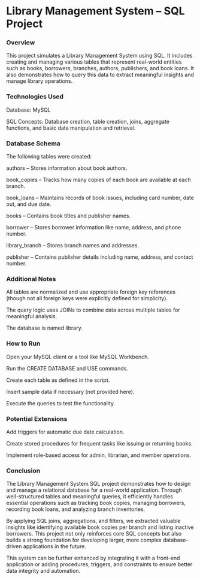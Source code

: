 # Library Management System – SQL Project
### Overview
This project simulates a Library Management System using SQL. It includes creating and managing various tables that represent real-world entities such as books, borrowers, branches, authors, publishers, and book loans. It also demonstrates how to query this data to extract meaningful insights and manage library operations.

### Technologies Used
Database: MySQL

SQL Concepts: Database creation, table creation, joins, aggregate functions, and basic data manipulation and retrieval.

### Database Schema
The following tables were created:

authors – Stores information about book authors.

book_copies – Tracks how many copies of each book are available at each branch.

book_loans – Maintains records of book issues, including card number, date out, and due date.

books – Contains book titles and publisher names.

borrower – Stores borrower information like name, address, and phone number.

library_branch – Stores branch names and addresses.

publisher – Contains publisher details including name, address, and contact number.


### Additional Notes
All tables are normalized and use appropriate foreign key references (though not all foreign keys were explicitly defined for simplicity).

The query logic uses JOINs to combine data across multiple tables for meaningful analysis.

The database is named library.


### How to Run
Open your MySQL client or a tool like MySQL Workbench.

Run the CREATE DATABASE and USE commands.

Create each table as defined in the script.

Insert sample data if necessary (not provided here).

Execute the queries to test the functionality.


### Potential Extensions
Add triggers for automatic due date calculation.

Create stored procedures for frequent tasks like issuing or returning books.

Implement role-based access for admin, librarian, and member operations.

### Conclusion
The Library Management System SQL project demonstrates how to design and manage a relational database for a real-world application. Through well-structured tables and meaningful queries, it efficiently handles essential operations such as tracking book copies, managing borrowers, recording book loans, and analyzing branch inventories.

By applying SQL joins, aggregations, and filters, we extracted valuable insights like identifying available book copies per branch and listing inactive borrowers. This project not only reinforces core SQL concepts but also builds a strong foundation for developing larger, more complex database-driven applications in the future.

This system can be further enhanced by integrating it with a front-end application or adding procedures, triggers, and constraints to ensure better data integrity and automation.
